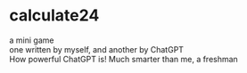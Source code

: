 # calculate24
a mini game  
one written by myself, and another by ChatGPT  
How powerful ChatGPT is! Much smarter than me, a freshman
